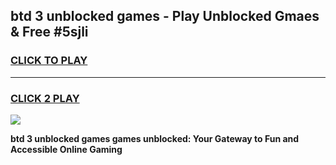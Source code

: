 
## btd 3 unblocked games - Play Unblocked Gmaes & Free #5sjli
<h3>
<a href="https://news.freeplayer.one?title=btd_3_unblocked_games&ref=24F">CLICK TO PLAY</a></h3>
<hr>

<h3>
<a href="https://news.freeplayer.one?title=btd_3_unblocked_games&ref=24F">CLICK 2 PLAY</a>
  
</h3>

<a href="https://news.freeplayer.one?title=btd_3_unblocked_games&ref=24F/"><img src="https://clearcache.store/games.png"></a>


**btd 3 unblocked games games unblocked: Your Gateway to Fun and Accessible Online Gaming**
